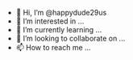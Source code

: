 - 👋 Hi, I’m @happydude29us
- 👀 I’m interested in ...
- 🌱 I’m currently learning ...
- 💞️ I’m looking to collaborate on ...
- 📫 How to reach me ...

<!---
happydude29us/happydude29us is a ✨ special ✨ repository because its `README.md` (this file) appears on your GitHub profile.
You can click the Preview link to take a look at your changes.
--->
